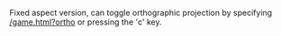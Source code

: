 Fixed aspect version, can toggle orthographic projection by specifying [/game.html?ortho](https://seapusher.github.io/fixed/game.html?ortho) or pressing the 'c' key.
